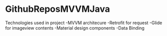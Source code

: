 # GithubReposMVVMJava
Technologies used in project
-MVVM architecure
-Retrofit for request
-Glide for imageview contents
-Material design components
-Data Binding

